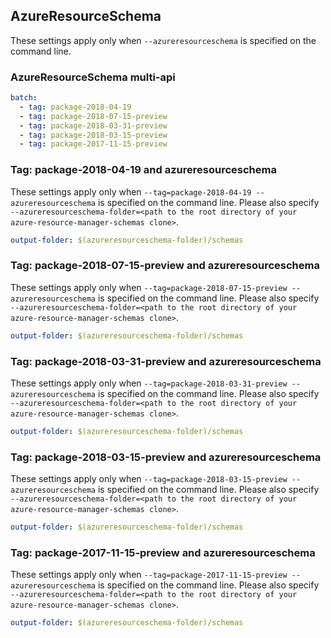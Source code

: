 ## AzureResourceSchema

These settings apply only when `--azureresourceschema` is specified on the command line.

### AzureResourceSchema multi-api

``` yaml $(azureresourceschema) && $(multiapi)
batch:
  - tag: package-2018-04-19
  - tag: package-2018-07-15-preview
  - tag: package-2018-03-31-preview
  - tag: package-2018-03-15-preview
  - tag: package-2017-11-15-preview
```

### Tag: package-2018-04-19 and azureresourceschema

These settings apply only when `--tag=package-2018-04-19 --azureresourceschema` is specified on the command line.
Please also specify `--azureresourceschema-folder=<path to the root directory of your azure-resource-manager-schemas clone>`.

``` yaml $(tag) == 'package-2018-04-19' && $(azureresourceschema)
output-folder: $(azureresourceschema-folder)/schemas
```

### Tag: package-2018-07-15-preview and azureresourceschema

These settings apply only when `--tag=package-2018-07-15-preview --azureresourceschema` is specified on the command line.
Please also specify `--azureresourceschema-folder=<path to the root directory of your azure-resource-manager-schemas clone>`.

``` yaml $(tag) == 'package-2018-07-15-preview' && $(azureresourceschema)
output-folder: $(azureresourceschema-folder)/schemas
```

### Tag: package-2018-03-31-preview and azureresourceschema

These settings apply only when `--tag=package-2018-03-31-preview --azureresourceschema` is specified on the command line.
Please also specify `--azureresourceschema-folder=<path to the root directory of your azure-resource-manager-schemas clone>`.

``` yaml $(tag) == 'package-2018-03-31-preview' && $(azureresourceschema)
output-folder: $(azureresourceschema-folder)/schemas
```

### Tag: package-2018-03-15-preview and azureresourceschema

These settings apply only when `--tag=package-2018-03-15-preview --azureresourceschema` is specified on the command line.
Please also specify `--azureresourceschema-folder=<path to the root directory of your azure-resource-manager-schemas clone>`.

``` yaml $(tag) == 'package-2018-03-15-preview' && $(azureresourceschema)
output-folder: $(azureresourceschema-folder)/schemas
```

### Tag: package-2017-11-15-preview and azureresourceschema

These settings apply only when `--tag=package-2017-11-15-preview --azureresourceschema` is specified on the command line.
Please also specify `--azureresourceschema-folder=<path to the root directory of your azure-resource-manager-schemas clone>`.

``` yaml $(tag) == 'package-2017-11-15-preview' && $(azureresourceschema)
output-folder: $(azureresourceschema-folder)/schemas
```

